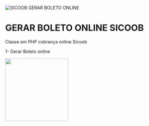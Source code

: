 ![SICOOB GERAR BOLETO ONLINE](https://logodownload.org/wp-content/uploads/2017/11/sicoob-logo-1.png)



#  GERAR BOLETO ONLINE  SICOOB

Classe em PHP cobrança online Sicoob 

1- Gerar Boleto online 
 
 
<img src="https://www.cachesistemas.com.br/imagens/cachesistemasweb.gif" width="200">
